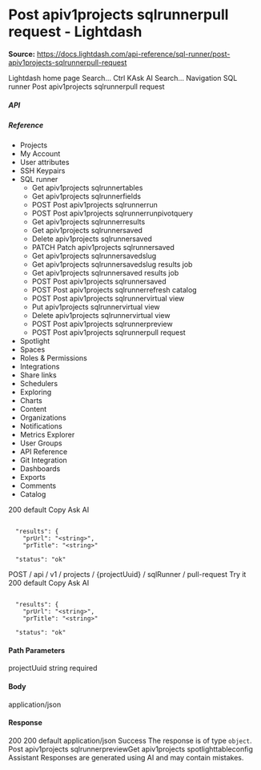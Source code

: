 # Post apiv1projects sqlrunnerpull request - Lightdash

**Source:** https://docs.lightdash.com/api-reference/sql-runner/post-apiv1projects-sqlrunnerpull-request

Lightdash home page
Search...
Ctrl KAsk AI
Search...
Navigation
SQL runner
Post apiv1projects sqlrunnerpull request
##### API


##### Reference
  * Projects
  * My Account
  * User attributes
  * SSH Keypairs
  * SQL runner
    * Get apiv1projects sqlrunnertables
    * Get apiv1projects sqlrunnerfields
    * POST
Post apiv1projects sqlrunnerrun
    * POST
Post apiv1projects sqlrunnerrunpivotquery
    * Get apiv1projects sqlrunnerresults
    * Get apiv1projects sqlrunnersaved
    * Delete apiv1projects sqlrunnersaved
    * PATCH
Patch apiv1projects sqlrunnersaved
    * Get apiv1projects sqlrunnersavedslug
    * Get apiv1projects sqlrunnersavedslug results job
    * Get apiv1projects sqlrunnersaved results job
    * POST
Post apiv1projects sqlrunnersaved
    * POST
Post apiv1projects sqlrunnerrefresh catalog
    * POST
Post apiv1projects sqlrunnervirtual view
    * Put apiv1projects sqlrunnervirtual view
    * Delete apiv1projects sqlrunnervirtual view
    * POST
Post apiv1projects sqlrunnerpreview
    * POST
Post apiv1projects sqlrunnerpull request
  * Spotlight
  * Spaces
  * Roles & Permissions
  * Integrations
  * Share links
  * Schedulers
  * Exploring
  * Charts
  * Content
  * Organizations
  * Notifications
  * Metrics Explorer
  * User Groups
  * API Reference
  * Git Integration
  * Dashboards
  * Exports
  * Comments
  * Catalog


200
default
Copy
Ask AI
```

  "results": {
    "prUrl": "<string>",
    "prTitle": "<string>"

  "status": "ok"

```

POST
/
api
/
v1
/
projects
/
{projectUuid}
/
sqlRunner
/
pull-request
Try it
200
default
Copy
Ask AI
```

  "results": {
    "prUrl": "<string>",
    "prTitle": "<string>"

  "status": "ok"

```

#### Path Parameters
projectUuid
string
required
#### Body
application/json
#### Response
200
200 default
application/json
Success
The response is of type `object`.
Post apiv1projects sqlrunnerpreviewGet apiv1projects spotlighttableconfig
Assistant
Responses are generated using AI and may contain mistakes.


